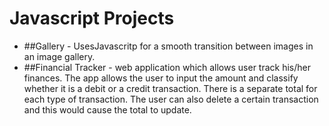 # Javascript Projects
- ##Gallery - UsesJavascritp for a smooth transition between images in an image gallery.
- ##Financial Tracker - web application which allows user track his/her finances. The app allows the user to input the amount and classify whether it is a debit or a credit transaction. There is a separate total for each type of transaction. The user can also delete a certain transaction and this would cause the total to update. 
